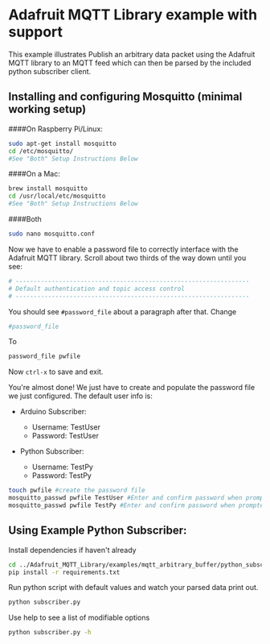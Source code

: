 # Adafruit MQTT Library example with support

This example illustrates Publish an arbitrary data packet using the Adafruit MQTT library to an MQTT feed which can then be parsed by the included python subscriber client.


## Installing and configuring Mosquitto (minimal working setup)
####On Raspberry Pi/Linux:

```bash
sudo apt-get install mosquitto
cd /etc/mosquitto/
#See "Both" Setup Instructions Below
```

####On a Mac:
```bash
brew install mosquitto
cd /usr/local/etc/mosquitto
#See "Both" Setup Instructions Below
```

####Both
```bash
sudo nano mosquitto.conf
```
Now we have to enable a password file to correctly interface with the Adafruit MQTT library. Scroll about two thirds of the way down until you see:

```bash
# -----------------------------------------------------------------
# Default authentication and topic access control
# -----------------------------------------------------------------
```

You should see `#password_file` about a paragraph after that.
Change

```bash
#password_file
```

To

```bash
password_file pwfile
```

Now `ctrl-x` to save and exit.

You're almost done! We just have to create and populate the password file we just configured. The default user info is:
* Arduino Subscriber:
    * Username: TestUser
    * Password: TestUser

* Python Subscriber:
    * Username: TestPy
    * Password: TestPy


```bash
touch pwfile #create the password file
mosquitto_passwd pwfile TestUser #Enter and confirm password when prompted
mosquitto_passwd pwfile TestPy #Enter and confirm password when prompted
```


## Using Example Python Subscriber:

Install dependencies if haven't already
```bash
cd ../Adafruit_MQTT_Library/examples/mqtt_arbitrary_buffer/python_subscriber
pip install -r requirements.txt
```

Run python script with default values and watch your parsed data print out.
```bash
python subscriber.py
```

Use help to see a list of modifiable options
```bash
python subscriber.py -h
```
